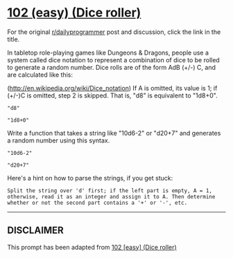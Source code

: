 # [102 (easy) (Dice roller)](https://www.reddit.com/r/dailyprogrammer/comments/10pf0j/9302012_challenge_102_easy_dice_roller/)

For the original [r/dailyprogrammer](https://www.reddit.com/r/dailyprogrammer/) post and discussion, click the link in the title.

In tabletop role-playing games like Dungeons & Dragons, people use a system called dice notation to represent a combination of dice to be rolled to generate a random number. Dice rolls are of the form AdB (+/-) C, and are calculated like this:

(http://en.wikipedia.org/wiki/Dice_notation)
If A is omitted, its value is 1; if (+/-)C is omitted, step 2 is skipped. That is, "d8" is equivalent to "1d8+0".


```
"d8"
```

```
"1d8+0"
```
Write a function that takes a string like "10d6-2" or "d20+7" and generates a random number using this syntax.


```
"10d6-2"
```

```
"d20+7"
```
Here's a hint on how to parse the strings, if you get stuck:


```
Split the string over 'd' first; if the left part is empty, A = 1,
otherwise, read it as an integer and assign it to A. Then determine
whether or not the second part contains a '+' or '-', etc.
```

----
## **DISCLAIMER**
This prompt has been adapted from [102 [easy] (Dice roller)](https://www.reddit.com/r/dailyprogrammer/comments/10pf0j/9302012_challenge_102_easy_dice_roller/
)
